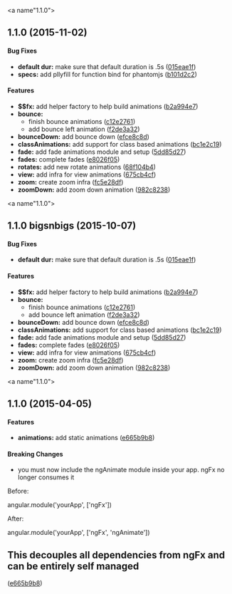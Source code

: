 <a name"1.1.0"></a>
## 1.1.0 (2015-11-02)


#### Bug Fixes

* **default dur:** make sure that default duration is .5s ([015eae1f](https://github.com/Hendrixer/ng-Fx.git/commit/015eae1f))
* **specs:** add pllyfill for function bind for phantomjs ([b101d2c2](https://github.com/Hendrixer/ng-Fx.git/commit/b101d2c2))


#### Features

* **$$fx:** add helper factory to help build animations ([b2a994e7](https://github.com/Hendrixer/ng-Fx.git/commit/b2a994e7))
* **bounce:**
  * finish bounce animations ([c12e2761](https://github.com/Hendrixer/ng-Fx.git/commit/c12e2761))
  * add bounce left animation ([f2de3a32](https://github.com/Hendrixer/ng-Fx.git/commit/f2de3a32))
* **bounceDown:** add bounce down ([efce8c8d](https://github.com/Hendrixer/ng-Fx.git/commit/efce8c8d))
* **classAnimations:** add support for class based animations ([bc1e2c19](https://github.com/Hendrixer/ng-Fx.git/commit/bc1e2c19))
* **fade:** add fade animations module and setup ([5dd85d27](https://github.com/Hendrixer/ng-Fx.git/commit/5dd85d27))
* **fades:** complete fades ([e8026f05](https://github.com/Hendrixer/ng-Fx.git/commit/e8026f05))
* **rotates:** add new rotate animations ([68f104b4](https://github.com/Hendrixer/ng-Fx.git/commit/68f104b4))
* **view:** add infra for view animations ([675cb4cf](https://github.com/Hendrixer/ng-Fx.git/commit/675cb4cf))
* **zoom:** create zoom infra ([fc5e28df](https://github.com/Hendrixer/ng-Fx.git/commit/fc5e28df))
* **zoomDown:** add zoom down animation ([982c8238](https://github.com/Hendrixer/ng-Fx.git/commit/982c8238))


<a name"1.1.0"></a>
## 1.1.0 bigsnbigs (2015-10-07)


#### Bug Fixes

* **default dur:** make sure that default duration is .5s ([015eae1f](https://github.com/Hendrixer/ng-Fx.git/commit/015eae1f))


#### Features

* **$$fx:** add helper factory to help build animations ([b2a994e7](https://github.com/Hendrixer/ng-Fx.git/commit/b2a994e7))
* **bounce:**
  * finish bounce animations ([c12e2761](https://github.com/Hendrixer/ng-Fx.git/commit/c12e2761))
  * add bounce left animation ([f2de3a32](https://github.com/Hendrixer/ng-Fx.git/commit/f2de3a32))
* **bounceDown:** add bounce down ([efce8c8d](https://github.com/Hendrixer/ng-Fx.git/commit/efce8c8d))
* **classAnimations:** add support for class based animations ([bc1e2c19](https://github.com/Hendrixer/ng-Fx.git/commit/bc1e2c19))
* **fade:** add fade animations module and setup ([5dd85d27](https://github.com/Hendrixer/ng-Fx.git/commit/5dd85d27))
* **fades:** complete fades ([e8026f05](https://github.com/Hendrixer/ng-Fx.git/commit/e8026f05))
* **view:** add infra for view animations ([675cb4cf](https://github.com/Hendrixer/ng-Fx.git/commit/675cb4cf))
* **zoom:** create zoom infra ([fc5e28df](https://github.com/Hendrixer/ng-Fx.git/commit/fc5e28df))
* **zoomDown:** add zoom down animation ([982c8238](https://github.com/Hendrixer/ng-Fx.git/commit/982c8238))


<a name"1.1.0"></a>
## 1.1.0 (2015-04-05)


#### Features

* **animations:** add static animations ([e665b9b8](https://github.com/Hendrixer/ng-Fx.git/commit/e665b9b8))


#### Breaking Changes

* you must now include the ngAnimate
module inside your app. ngFx no longer consumes it

Before:

angular.module('yourApp', ['ngFx'])

After:

angular.module('yourApp', ['ngFx', 'ngAnimate'])

This decouples all dependencies from ngFx and can
be entirely self managed
-

 ([e665b9b8](https://github.com/Hendrixer/ng-Fx.git/commit/e665b9b8))

